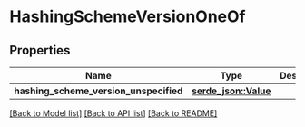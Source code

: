 # HashingSchemeVersionOneOf

## Properties

Name | Type | Description | Notes
------------ | ------------- | ------------- | -------------
**hashing_scheme_version_unspecified** | [**serde_json::Value**](.md) |  | 

[[Back to Model list]](../README.md#documentation-for-models) [[Back to API list]](../README.md#documentation-for-api-endpoints) [[Back to README]](../README.md)


